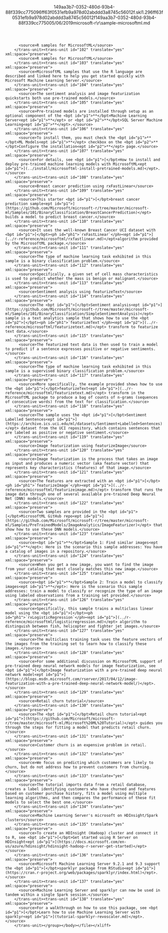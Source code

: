<?xml version="1.0"?><xliff version="1.2" xmlns="urn:oasis:names:tc:xliff:document:1.2" xmlns:xsi="http://www.w3.org/2001/XMLSchema-instance" xsi:schemaLocation="urn:oasis:names:tc:xliff:document:1.2 xliff-core-1.2-transitional.xsd"><file datatype="xml" original="sample-microsoftml.md" source-language="en-US" target-language="en-US"><header><tool tool-id="mdxliff" tool-name="mdxliff" tool-version="1.0-1931010" tool-company="Microsoft" /><xliffext:skl_file_name xmlns:xliffext="urn:microsoft:content:schema:xliffextensions">149aa3b7-0352-480d-93b4-88f339cc775096ff63f0531efb9a978d02abddd3a8745c56012f.skl</xliffext:skl_file_name><xliffext:version xmlns:xliffext="urn:microsoft:content:schema:xliffextensions">1.2</xliffext:version><xliffext:ms.openlocfilehash xmlns:xliffext="urn:microsoft:content:schema:xliffextensions">96ff63f0531efb9a978d02abddd3a8745c56012f</xliffext:ms.openlocfilehash><xliffext:ms.sourcegitcommit xmlns:xliffext="urn:microsoft:content:schema:xliffextensions">149aa3b7-0352-480d-93b4-88f339cc7750</xliffext:ms.sourcegitcommit><xliffext:ms.lasthandoff xmlns:xliffext="urn:microsoft:content:schema:xliffextensions">05/06/2019</xliffext:ms.lasthandoff><xliffext:ms.openlocfilepath xmlns:xliffext="urn:microsoft:content:schema:xliffextensions">microsoft-r\r\sample-microsoftml.md</xliffext:ms.openlocfilepath></header><body><group id="content" extype="content"><trans-unit id="101" translate="yes" xml:space="preserve" restype="x-metadata">
          <source>R samples for MicrosoftML</source>
        </trans-unit><trans-unit id="102" translate="yes" xml:space="preserve">
          <source>R samples for MicrosoftML</source>
        </trans-unit><trans-unit id="103" translate="yes" xml:space="preserve">
          <source>MicrosoftML samples that use the R language are described and linked here to help you get started quickly with Microsoft Machine Learning Server.</source>
        </trans-unit><trans-unit id="104" translate="yes" xml:space="preserve">
          <source>The sentiment analysis and image featurization quickstarts both use pre-trained models.</source>
        </trans-unit><trans-unit id="105" translate="yes" xml:space="preserve">
          <source>Pre-trained models are installed through setup as an optional component of the <bpt id="p1">**</bpt>Machine Learning Server<ept id="p1">**</ept> or <bpt id="p2">**</bpt>SQL Server Machine Learning<ept id="p2">**</ept>.</source>
        </trans-unit><trans-unit id="106" translate="yes" xml:space="preserve">
          <source>To install them, you must check the <bpt id="p1">**</bpt>ML Models<ept id="p1">**</ept> checkbox on the <bpt id="p2">**</bpt>Configure the installation<ept id="p2">**</ept> page.</source>
        </trans-unit><trans-unit id="107" translate="yes" xml:space="preserve">
          <source>For details, see <bpt id="p1">[</bpt>How to install and deploy pre-trained machine learning models with MicrosoftML<ept id="p1">](../install/microsoftml-install-pretrained-models.md)</ept>.</source>
        </trans-unit><trans-unit id="108" translate="yes" xml:space="preserve">
          <source>Breast cancer prediction using rxFastLinear</source>
        </trans-unit><trans-unit id="109" translate="yes" xml:space="preserve">
          <source>This starter <bpt id="p1">[</bpt>breast cancer prediction sample<ept id="p1">](https://github.com/Microsoft/microsoft-r/tree/master/microsoft-ml/Samples/101/BinaryClassification/BreastCancerPrediction)</ept> builds a model to predict breast cancer.</source>
        </trans-unit><trans-unit id="110" translate="yes" xml:space="preserve">
          <source>It uses the well-known Breast Cancer UCI dataset with <bpt id="p1">[</bpt><ph id="ph1">`rxFastLinear`</ph><ept id="p1">](../r-reference/microsoftml/rxfastlinear.md)</ept>algorithm provided by the MicrosoftML package.</source>
        </trans-unit><trans-unit id="111" translate="yes" xml:space="preserve">
          <source>The type of machine learning task exhibited in this sample is a binary classification problem.</source>
        </trans-unit><trans-unit id="112" translate="yes" xml:space="preserve">
          <source>Specifically, a given set of cell mass characteristics is used to predict whether the mass is benign or malignant.</source>
        </trans-unit><trans-unit id="113" translate="yes" xml:space="preserve">
          <source>Sentiment analysis using featurizeText</source>
        </trans-unit><trans-unit id="114" translate="yes" xml:space="preserve">
          <source>The <bpt id="p1">[</bpt>Sentiment analysis<ept id="p1">](https://github.com/Microsoft/microsoft-r/tree/master/microsoft-ml/Samples/101/BinaryClassification/SimpleSentimentAnalysis)</ept> sample is a text analytics sample that shows how to use the <bpt id="p2">[</bpt><ph id="ph1">`featurizeText`</ph><ept id="p2">](../r-reference/microsoftml/featurizetext.md)</ept> transform to featurize text data.</source>
        </trans-unit><trans-unit id="115" translate="yes" xml:space="preserve">
          <source>The featurized text data is then used to train a model to predict if a sentence expresses positive or negative sentiments.</source>
        </trans-unit><trans-unit id="116" translate="yes" xml:space="preserve">
          <source>The type of machine learning task exhibited in this sample is a supervised binary classification problem.</source>
        </trans-unit><trans-unit id="117" translate="yes" xml:space="preserve">
          <source>More specifically, the example provided shows how to use the <bpt id="p1">[</bpt>featurizeText<ept id="p1">](../r-reference/microsoftml/featurizetext.md)</ept> transform in the MicrosoftML package to produce a bag of counts of n-grams (sequences of consecutive words) from the text for classification.</source>
        </trans-unit><trans-unit id="118" translate="yes" xml:space="preserve">
          <source>The sample uses the <bpt id="p1">[</bpt>Sentiment Labelled Sentences<ept id="p1">](https://archive.ics.uci.edu/ml/datasets/Sentiment+Labelled+Sentences)</ept> dataset from the UCI repository, which contains sentences that are labeled as positive or negative sentiment.</source>
        </trans-unit><trans-unit id="119" translate="yes" xml:space="preserve">
          <source>Image featurization using featurizeImage</source>
        </trans-unit><trans-unit id="120" translate="yes" xml:space="preserve">
          <source>Image featurization is the process that takes an image as input and produces a numeric vector (aka feature vector) that represents key characteristics (features) of that image.</source>
        </trans-unit><trans-unit id="121" translate="yes" xml:space="preserve">
          <source>The features are extracted with an <bpt id="p1">[</bpt><ph id="ph1">`featurizeImage`</ph><ept id="p1">](../r-reference/microsoftml/featurizeimage.md)</ept> transform that runs the image data through one of several available pre-trained Deep Neural Net (DNN) models.</source>
        </trans-unit><trans-unit id="122" translate="yes" xml:space="preserve">
          <source>Two samples are provided in the <bpt id="p1">[</bpt>MicrosoftML GitHub repo<ept id="p1">](https://github.com/Microsoft/microsoft-r/tree/master/microsoft-ml/Samples/PreTrainedModels/ImageAnalytics/ImageFeaturizer)</ept> that show how to use these DNN models.</source>
        </trans-unit><trans-unit id="123" translate="yes" xml:space="preserve">
          <source><bpt id="p1">**</bpt>Sample 1: Find similar images<ept id="p1">**</ept>: Here is the scenario this sample addresses: You have a catalog of images in a repository.</source>
        </trans-unit><trans-unit id="124" translate="yes" xml:space="preserve">
          <source>When you get a new image, you want to find the image from your catalog that most closely matches this new image.</source>
        </trans-unit><trans-unit id="125" translate="yes" xml:space="preserve">
          <source><bpt id="p1">**</bpt>Sample 2: Train a model to classify images<ept id="p1">**</ept>: Here is the scenario this sample addresses: train a model to classify or recognize the type of an image using labeled observations from a training set provided.</source>
        </trans-unit><trans-unit id="126" translate="yes" xml:space="preserve">
          <source>Specifically, this sample trains a multiclass linear model using the <bpt id="p1">[</bpt><ph id="ph1">`rxLogisticRegression`</ph><ept id="p1">](../r-reference/microsoftml/logisticregression.md)</ept> algorithm to distinguish between fish, helicopter and fighter jet images.</source>
        </trans-unit><trans-unit id="127" translate="yes" xml:space="preserve">
          <source>The multiclass training task uses the feature vectors of the images from the training set to learn how to classify these images.</source>
        </trans-unit><trans-unit id="128" translate="yes" xml:space="preserve">
          <source>For some additional discussion on MicrosoftML support of pre-trained deep neural network models for image featurization, see <bpt id="p1">[</bpt>Image featurization with a pre-trained deep neural network model<ept id="p1">](https://blogs.msdn.microsoft.com/rserver/2017/04/12/image-featurization-with-a-pre-trained-deep-neural-network-model/)</ept>.</source>
        </trans-unit><trans-unit id="129" translate="yes" xml:space="preserve">
          <source>Retail churn tutorial</source>
        </trans-unit><trans-unit id="130" translate="yes" xml:space="preserve">
          <source>The <bpt id="p1">[</bpt>Retail churn tutorial<ept id="p1">](https://github.com/Microsoft/microsoft-r/tree/master/microsoft-ml/Microsoft%20ML%20Tutorial)</ept> guides you through the steps for fitting a model that predicts retail churn.</source>
        </trans-unit><trans-unit id="131" translate="yes" xml:space="preserve">
          <source>Customer churn is an expensive problem in retail.</source>
        </trans-unit><trans-unit id="132" translate="yes" xml:space="preserve">
          <source>We focus on predicting which customers are likely to churn, but do not address how to prevent customers from churning.</source>
        </trans-unit><trans-unit id="133" translate="yes" xml:space="preserve">
          <source>The tutorial imports data from a retail database, creates a label identifying customers who have churned and features based on customer purchase history, fits a model using multiple learning algorithms, and then compares the performance of these fit models to select the best one.</source>
        </trans-unit><trans-unit id="134" translate="yes" xml:space="preserve">
          <source>Machine Learning Server's microsoft on HDInsight/Spark clusters</source>
        </trans-unit><trans-unit id="135" translate="yes" xml:space="preserve">
          <source>To create an HDInsight (Hadoop) cluster and connect it to R, see <bpt id="p1">[</bpt>Get started using R Server on HDInsight<ept id="p1">](https://docs.microsoft.com/en-us/azure/hdinsight/hdinsight-hadoop-r-server-get-started)</ept></source>
        </trans-unit><trans-unit id="136" translate="yes" xml:space="preserve">
          <source>Microsoft Machine Learning Server 9.2.1 and 9.3 support the <bpt id="p1">[</bpt>sparklyr package from RStudio<ept id="p1">](https://cran.r-project.org/web/packages/sparklyr/index.html)</ept>.</source>
        </trans-unit><trans-unit id="137" translate="yes" xml:space="preserve">
          <source>Machine Learning Server and sparklyr can now be used in tandem within a single Spark session.</source>
        </trans-unit><trans-unit id="138" translate="yes" xml:space="preserve">
          <source>For a walkthrough on how to use this package, see <bpt id="p1">[</bpt>Learn how to use Machine Learning Server with sparklyr<ept id="p1">](tutorial-sparklyr-revoscaler.md)</ept>.</source>
        </trans-unit></group></body></file></xliff>